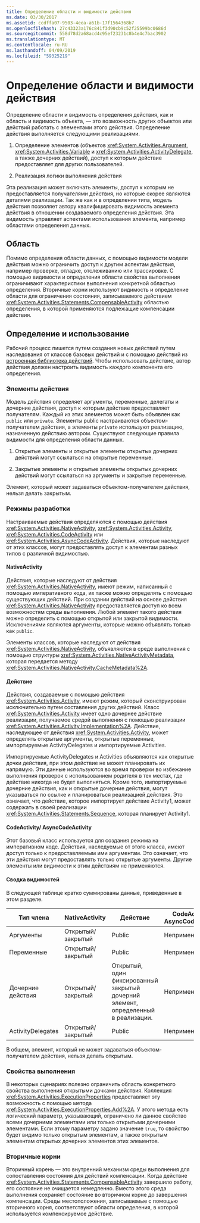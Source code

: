 ```yaml
---
title: Определение области и видимости действия
ms.date: 03/30/2017
ms.assetid: ccdffa07-9503-4eea-a61b-17f1564368b7
ms.openlocfilehash: 27c43323a176c841f3d90cb9c52f25599bc0686d
ms.sourcegitcommit: 558d78d2a68acd4c95ef23231c8b4e4c7bac3902
ms.translationtype: MT
ms.contentlocale: ru-RU
ms.lasthandoff: 04/09/2019
ms.locfileid: "59325219"
---
```

# <a name="activity-definition-scoping-and-visibility"></a>Определение области и видимости действия
Определение области и видимость определения действия, как и область и видимость объекта, ― это возможность других объектов или действий работать с элементами этого действия. Определение действия выполняется следующими реализациями.  
  
1. Определение элементов (объектов <xref:System.Activities.Argument>, <xref:System.Activities.Variable> и <xref:System.Activities.ActivityDelegate>, а также дочерних действий), доступ к которым действие предоставляет для других пользователей.  
  
2. Реализация логики выполнения действия  
  
 Эта реализация может включать элементы, доступ к которым не предоставляется получателями действия, но которые скорее являются деталями реализации.  Так же как и в определении типа, модель действия позволяет автору квалифицировать видимость элемента действия в отношении создаваемого определения действия.  Эта видимость управляет аспектами использования элемента, например областями определения данных.  
  
## <a name="scope"></a>Область  
 Помимо определения области данных, с помощью видимости модели действия можно ограничить доступ к другим аспектам действия, например проверке, отладке, отслеживанию или трассировке. С помощью видимости и определения области свойства выполнения ограничивают характеристики выполнения конкретной областью определения. Вторичные корни используют видимость и определение области для ограничения состояния, записываемого действием <xref:System.Activities.Statements.CompensableActivity> областью определения, в которой применяются подлежащие компенсации действия.  
  
## <a name="definition-and-usage"></a>Определение и использование  
 Рабочий процесс пишется путем создания новых действий путем наследования от классов базовых действий и с помощью действий из [встроенная библиотека действий](net-framework-4-5-built-in-activity-library.md). Чтобы использовать действие, автор действия должен настроить видимость каждого компонента его определения.  
  
### <a name="activity-members"></a>Элементы действия  
 Модель действия определяет аргументы, переменные, делегаты и дочерние действия, доступ к которым действие предоставляет получателям. Каждый из этих элементов может быть объявлен как `public` или `private`. Элементы public настраиваются объектом-получателем действия, а элементы `private` используют реализацию, назначенную действию автором. Существуют следующие правила видимости для определения области данных.  
  
1. Открытые элементы и открытые элементы открытых дочерних действий могут ссылаться на открытые переменные.  
  
2. Закрытые элементы и открытые элементы открытых дочерних действий могут ссылаться на аргументы и закрытые переменные.  
  
 Элемент, который может задаваться объектом-получателем действия, нельзя делать закрытым.  
  
### <a name="authoring-models"></a>Режимы разработки  
 Настраиваемые действия определяются с помощью действия <xref:System.Activities.NativeActivity>, <xref:System.Activities.Activity>, <xref:System.Activities.CodeActivity> или <xref:System.Activities.AsyncCodeActivity>. Действия, которые наследуют от этих классов, могут предоставлять доступ к элементам разных типов с различной видимостью.  
  
#### <a name="nativeactivity"></a>NativeActivity  
 Действия, которые наследуют от действия <xref:System.Activities.NativeActivity>, имеют режим, написанный с помощью императивного кода, их также можно определять с помощью существующих действий. При создании действий на основе действия <xref:System.Activities.NativeActivity> предоставляется доступ ко всем возможностям среды выполнения. Любой элемент такого действия можно определить с помощью открытой или закрытой видимости. Исключениями являются аргументы, которые можно объявлять только как `public`.  
  
 Элементы классов, которые наследуют от действия <xref:System.Activities.NativeActivity>, объявляются в среде выполнения с помощью структуры <xref:System.Activities.NativeActivityMetadata>, которая передается методу <xref:System.Activities.NativeActivity.CacheMetadata%2A>.  
  
#### <a name="activity"></a>Действие  
 Действия, создаваемые с помощью действия <xref:System.Activities.Activity>, имеют режим, который сконструирован исключительно путем составления других действий. Класс <xref:System.Activities.Activity> имеет одно дочернее действие реализации, получаемое средой выполнения с помощью реализации <xref:System.Activities.Activity.Implementation%2A>. Действие, наследующее от действия <xref:System.Activities.Activity>, может определять открытые аргументы, открытые переменные, импортируемые ActivityDelegates и импортируемые Activities.  
  
 Импортируемые ActivityDelegates и Activities объявляются как открытые дочки действия, при этом действие не может планировать их напрямую. Эти данные используются во время проверки во избежание выполнения проверок с использованием родителя в тех местах, где действие никогда не будет выполняться. Кроме того, импортируемые дочерние действия, как и открытые дочерние действия, могут указываться по ссылке и планироваться реализацией действия. Это означает, что действие, которое импортирует действие Activity1, может содержать в своей реализации <xref:System.Activities.Statements.Sequence>, которая планирует Activity1.  
  
#### <a name="codeactivity-asynccodeactivity"></a>CodeActivity/ AsyncCodeActivity  
 Этот базовый класс используется для создания режима на императивном коде. Действия, наследуемые от этого класса, имеют доступ только к предоставляемым ими аргументам. Это означает, что эти действия могут предоставлять только открытые аргументы. Другие элементы или видимости к этим действиям не применяются.  
  
#### <a name="summary-of-visibilities"></a>Сводка видимостей  
 В следующей таблице кратко суммированы данные, приведенные в этом разделе.  
  
|Тип члена|NativeActivity|Действие|CodeActivity/ AsyncCodeActivity|  
|-----------------|--------------------|--------------|--------------------------------------|  
|Аргументы|Открытый/закрытый|Public|Неприменимо|  
|Переменные|Открытый/закрытый|Public|Неприменимо|  
|Дочерние действия|Открытый/закрытый|Открытый, один фиксированный закрытый дочерний элемент, определенный в реализации.|Неприменимо|  
|ActivityDelegates|Открытый/закрытый|Public|Неприменимо|  
  
 В общем, элемент, который не может задаваться объектом-получателем действия, нельзя делать открытым.  
  
### <a name="execution-properties"></a>Свойства выполнения  
 В некоторых сценариях полезно ограничить область конкретного свойства выполнения открытыми дочками действия. Коллекция <xref:System.Activities.ExecutionProperties> предоставляет эту возможность с помощью метода <xref:System.Activities.ExecutionProperties.Add%2A>. У этого метода есть логический параметр, указывающий, ограничено ли данное свойство всеми дочерними элементами или только открытыми дочерними элементами. Если этому параметру задано значение `true`, то свойство будет видимо только открытым элементам, а также открытым элементам открытых дочерних элементов этих элементов.  
  
### <a name="secondary-roots"></a>Вторичные корни  
 Вторичный корень ― это внутренний механизм среды выполнения для сопоставления состояния для действий компенсации. Когда действие <xref:System.Activities.Statements.CompensableActivity> завершило работу, его состояние не очищается немедленно. Вместо этого среда выполнения сохраняет состояние во вторичном корне до завершения компенсации. Среды местоположения, записываемые с помощью вторичного корня, соответствуют области определения, в которой используется компенсируемое действие.
